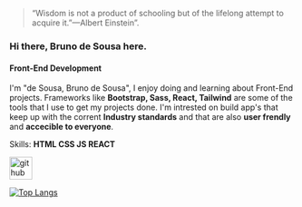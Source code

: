 <blockquote>“Wisdom is not a product of schooling but of the lifelong attempt to acquire it.”—Albert Einstein”.</blockquote>

### Hi there, Bruno de Sousa here.
#### Front-End Development


I'm "de Sousa, Bruno de Sousa", I enjoy doing and learning about Front-End projects.
Frameworks like **Bootstrap, Sass, React, Tailwind** are some of the tools that I use to get my projects done.
I'm intrested on build app's that keep up with the corrent **Industry standards** and that are also **user frendly** and **accecible to everyone**. 

Skills: **HTML CSS JS REACT**



[<img src='https://cdn.jsdelivr.net/npm/simple-icons@3.0.1/icons/github.svg' alt='github' height='40'>](https://github.com/BrunoSousaWD)  

[![Top Langs](https://github-readme-stats.vercel.app/api/top-langs/?username=BrunoSousaWD)](https://github.com/anuraghazra/github-readme-stats)

